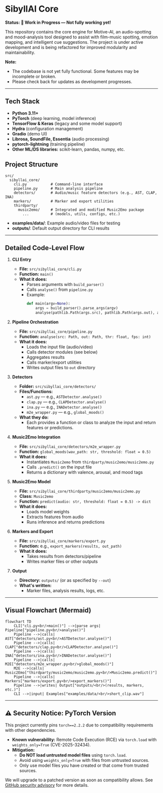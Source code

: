 # SibyllAI Core

**Status: 🚧 Work in Progress — Not fully working yet!**

This repository contains the core engine for Motive-AI, an audio-spotting and mood-analysis tool designed to assist with film-music spotting, emotion mapping, and intelligent cue suggestions. The project is under active development and is being refactored for improved modularity and maintainability. 

**Note:**
- The codebase is not yet fully functional. Some features may be incomplete or broken.
- Please check back for updates as development progresses.

---

## Tech Stack
- **Python 3.11+**
- **PyTorch** (deep learning, model inference)
- **TensorFlow & Keras** (legacy and some model support)
- **Hydra** (configuration management)
- **Gradio** (demo UI)
- **Librosa, SoundFile, Essentia** (audio processing)
- **pytorch-lightning** (training pipeline)
- **Other ML/DS libraries:** scikit-learn, pandas, numpy, etc.

## Project Structure
```
src/
  sibyllai_core/
    cli.py           # Command-line interface
    pipeline.py      # Main analysis pipeline
    detectors/       # Audio/music feature detectors (e.g., AST, CLAP, INA)
    markers/         # Marker and export utilities
    thirdparty/
      music2emo/     # Integrated and modified Music2Emo package
        ...          # (models, utils, configs, etc.)
```
- **examples/data/**: Example audio/video files for testing
- **outputs/**: Default output directory for CLI results

---

## Detailed Code-Level Flow

1. **CLI Entry**
   - **File:** `src/sibyllai_core/cli.py`
   - **Function:** `main()`
   - **What it does:**
     - Parses arguments with `build_parser()`
     - Calls `analyse()` from `pipeline.py`
     - Example:
       ```python
       def main(argv=None):
           args = build_parser().parse_args(argv)
           analyse(pathlib.Path(args.src), pathlib.Path(args.out), args.thr, args.fps)
       ```

2. **Pipeline Orchestration**
   - **File:** `src/sibyllai_core/pipeline.py`
   - **Function:** `analyse(src: Path, out: Path, thr: float, fps: int)`
   - **What it does:**
     - Loads the input file (audio/video)
     - Calls detector modules (see below)
     - Aggregates results
     - Calls marker/export utilities
     - Writes output files to `out` directory

3. **Detectors**
   - **Folder:** `src/sibyllai_core/detectors/`
   - **Files/Functions:**
     - `ast.py` — e.g., `ASTDetector.analyse()`
     - `clap.py` — e.g., `CLAPDetector.analyse()`
     - `ina.py` — e.g., `INADetector.analyse()`
     - `m2e_wrapper.py` — e.g., `global_moods()`
   - **What they do:**
     - Each provides a function or class to analyze the input and return features or predictions.

4. **Music2Emo Integration**
   - **File:** `src/sibyllai_core/detectors/m2e_wrapper.py`
   - **Function:** `global_moods(wav_path: str, threshold: float = 0.5)`
   - **What it does:**
     - Instantiates `Music2emo` from `thirdparty/music2emo/music2emo.py`
     - Calls `.predict()` on the input file
     - Returns a dictionary with valence, arousal, and mood tags

5. **Music2Emo Model**
   - **File:** `src/sibyllai_core/thirdparty/music2emo/music2emo.py`
   - **Class:** `Music2emo`
   - **Function:** `predict(audio: str, threshold: float = 0.5) -> dict`
   - **What it does:**
     - Loads model weights
     - Extracts features from audio
     - Runs inference and returns predictions

6. **Markers and Export**
   - **File:** `src/sibyllai_core/markers/export.py`
   - **Function:** e.g., `export_markers(results, out_path)`
   - **What it does:**
     - Takes results from detectors/pipeline
     - Writes marker files or other outputs

7. **Output**
   - **Directory:** `outputs/` (or as specified by `--out`)
   - **What's written:**
     - Marker files, analysis results, logs, etc.

---

## Visual Flowchart (Mermaid)

```mermaid
flowchart TD
    CLI["cli.py<br/>main()"] -->|parse args| Pipeline["pipeline.py<br/>analyse()"]
    Pipeline -->|calls| AST["detectors/ast.py<br/>ASTDetector.analyse()"]
    Pipeline -->|calls| CLAP["detectors/clap.py<br/>CLAPDetector.analyse()"]
    Pipeline -->|calls| INA["detectors/ina.py<br/>INADetector.analyse()"]
    Pipeline -->|calls| M2E["detectors/m2e_wrapper.py<br/>global_moods()"]
    M2E -->|calls| Music2Emo["thirdparty/music2emo/music2emo.py<br/>Music2emo.predict()"]
    Pipeline -->|calls| Markers["markers/export.py<br/>export_markers()"]
    Pipeline -->|writes| Output["outputs/<br/>(results, markers, etc.)"]
    CLI -->|input| Examples["examples/data/<br/>short_clip.wav"]
```

---

## ⚠️ Security Notice: PyTorch Version

This project currently pins `torch==2.2.2` due to compatibility requirements with other dependencies.

- **Known vulnerability:** Remote Code Execution (RCE) via `torch.load` with `weights_only=True` (CVE-2025-32434).
- **Mitigation:**
  - **Do NOT load untrusted model files** using `torch.load`.
  - Avoid using `weights_only=True` with files from untrusted sources.
  - Only use model files you have created or that come from trusted sources.

We will upgrade to a patched version as soon as compatibility allows.
See [GitHub security advisory](https://github.com/pytorch/pytorch/security/advisories/GHSA-53qg-r3pm-6pq6) for more details.
